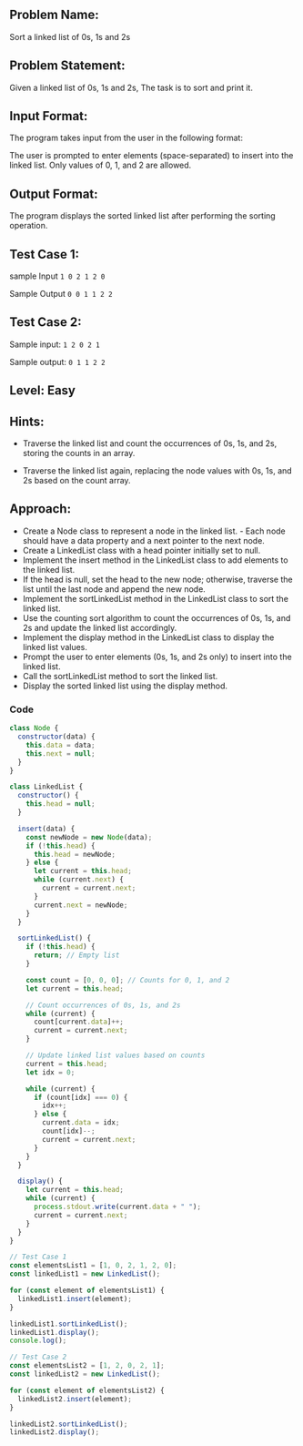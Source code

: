 ## Problem Name:

Sort a linked list of 0s, 1s and 2s

## Problem Statement:

Given a linked list of 0s, 1s and 2s,
The task is to sort and print it.

## Input Format:

The program takes input from the user in the
following format:

The user is prompted to enter elements
(space-separated) to insert into the linked list.
Only values of 0, 1, and 2 are allowed.

## Output Format:

The program displays the
sorted linked list after
performing the sorting
operation.

## Test Case 1:

sample Input
`1 0 2 1 2 0`

Sample Output
`0 0 1 1 2 2`

## Test Case 2:

Sample input:
`1 2 0 2 1`

Sample output:
`0 1 1 2 2`

## Level: Easy

## Hints:

- Traverse the linked list and count the
  occurrences of 0s, 1s, and 2s, storing the counts
  in an array.

- Traverse the linked list again, replacing the
  node values with 0s, 1s, and 2s based on the
  count array.

## Approach:

- Create a Node class to represent a node in the linked list. - Each node should have a
  data property and a next pointer to the next node.
- Create a LinkedList class with a head pointer initially set to null.
- Implement the insert method in the LinkedList class to add elements to the linked list.
- If the head is null, set the head to the new node; otherwise, traverse the list until the
  last node and append the new node.
- Implement the sortLinkedList method in the LinkedList class to sort the linked list.
- Use the counting sort algorithm to count the occurrences of 0s, 1s, and 2s and update the linked list accordingly.
- Implement the display method in the LinkedList class to display the linked list values.
- Prompt the user to enter elements (0s, 1s, and 2s only) to insert into the linked list.
- Call the sortLinkedList method to sort the linked list.
- Display the sorted linked list using the display method.

### Code

```JavaScript
class Node {
  constructor(data) {
    this.data = data;
    this.next = null;
  }
}

class LinkedList {
  constructor() {
    this.head = null;
  }

  insert(data) {
    const newNode = new Node(data);
    if (!this.head) {
      this.head = newNode;
    } else {
      let current = this.head;
      while (current.next) {
        current = current.next;
      }
      current.next = newNode;
    }
  }

  sortLinkedList() {
    if (!this.head) {
      return; // Empty list
    }

    const count = [0, 0, 0]; // Counts for 0, 1, and 2
    let current = this.head;

    // Count occurrences of 0s, 1s, and 2s
    while (current) {
      count[current.data]++;
      current = current.next;
    }

    // Update linked list values based on counts
    current = this.head;
    let idx = 0;

    while (current) {
      if (count[idx] === 0) {
        idx++;
      } else {
        current.data = idx;
        count[idx]--;
        current = current.next;
      }
    }
  }

  display() {
    let current = this.head;
    while (current) {
      process.stdout.write(current.data + " ");
      current = current.next;
    }
  }
}

// Test Case 1
const elementsList1 = [1, 0, 2, 1, 2, 0];
const linkedList1 = new LinkedList();

for (const element of elementsList1) {
  linkedList1.insert(element);
}

linkedList1.sortLinkedList();
linkedList1.display();
console.log();

// Test Case 2
const elementsList2 = [1, 2, 0, 2, 1];
const linkedList2 = new LinkedList();

for (const element of elementsList2) {
  linkedList2.insert(element);
}

linkedList2.sortLinkedList();
linkedList2.display();
```
